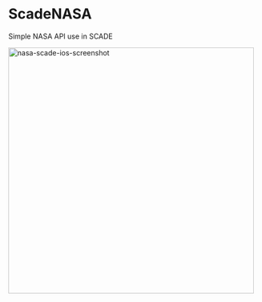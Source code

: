 # ScadeNASA
 Simple NASA API use in SCADE

<img width="490" alt="nasa-scade-ios-screenshot" src="https://github.com/user-attachments/assets/e0c20723-181e-4b92-8039-10d6437c3db0">
